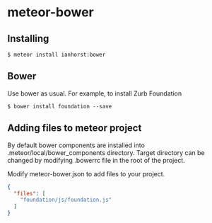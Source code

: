 meteor-bower
============


Installing
----------

```shell
$ meteor install ianhorst:bower
```

Bower
-----

Use bower as usual. For example, to install Zurb Foundation

```shell
$ bower install foundation --save
```

Adding files to meteor project
------------------------------

By default bower components are installed into .meteor/local/bower_components directory. Target directory can be changed by modifying .bowerrc file in the root of the project.

Modify meteor-bower.json to add files to your project.

```json
{
  "files": [
    "foundation/js/foundation.js"
  ]
}
```
